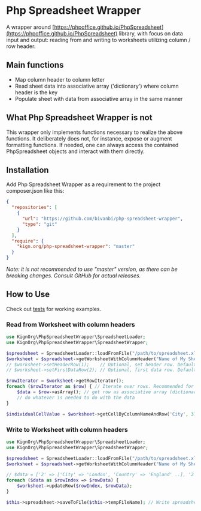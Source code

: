 # Php Spreadsheet Wrapper

A wrapper around
[https://phpoffice.github.io/PhpSpreadsheet](https://phpoffice.github.io/PhpSpreadsheet)
library, with focus on data input and output: reading from and writing to worksheets
utilizing column / row header.

## Main functions

- Map column header to column letter
- Read sheet data into associative array ('dictionary') where column header is the key
- Populate sheet with data from associative array in the same manner

## What Php Spreadsheet Wrapper is not

This wrapper only implements functions necessary to realize the above functions.
It deliberately does not, for instance, expose or augment formatting functions.
If needed, one can always access the contained PhpSpreadsheet objects and interact
with them directly.

## Installation

Add Php Spreadsheet Wrapper as a requirement to the project composer.json like this:

```json
{
  "repositories": [
    {
      "url": "https://github.com/bivanbi/php-spreadsheet-wrapper",
      "type": "git"
    }
  ],
  "require": {
    "kign.org/php-spreadsheet-wrapper": "master"
  }
}
```

_Note: it is not recommended to use "master" version, as there can be breaking changes.
Consult GitHub for actual releases._

## How to Use

Check out [tests](tests) for working examples.

### Read from Worksheet with column headers

```php
use KignOrg\PhpSpreadsheetWrapper\SpreadsheetLoader;
use KignOrg\PhpSpreadsheetWrapper\SpreadsheetWrapper;

$spreadsheet = SpreadsheetLoader::loadFromFile("/path/to/spreadsheet.xlsx"); // Open file
$worksheet = $spreadsheet->getWorksheetWithColumnHeader("Name of My Sheet"); // Open worksheet to be read
// $worksheet->setHeaderRow(1);    // Optional, set header row. Default is 1 (first row).
// $worksheet->setFirstDataRow(2); // Optional, first data row. Default is 2 (second row).

$rowIterator = $worksheet->getRowIterator();
foreach ($rowIterator as $row) { // Iterate over rows. Recommended for large sheets.
    $data = $row->asArray(); // get row as associative array (dictionary) where column header is the key
    // do whatever is needed to do with the data
}

$individualCellValue = $worksheet->getCellByColumnNameAndRow('City', 3); // get a specific cell's value

```

### Write to Worksheet with column headers

```php
use KignOrg\PhpSpreadsheetWrapper\SpreadsheetLoader;
use KignOrg\PhpSpreadsheetWrapper\SpreadsheetWrapper;

$spreadsheet = SpreadsheetLoader::loadFromFile("/path/to/spreadsheet.xlsx"); // Open file
$worksheet = $spreadsheet->getWorksheetWithColumnHeader("Name of My Sheet"); // Open worksheet to be filled

// $data = ['2' => ['City' => 'London', 'Country' => 'England' ..], '2' => ['City => 'Luxembourg', 'Country' => 'Luxembourg'] ... ]
foreach ($data as $rowIndex => $rowData) { 
    $worksheet->updateRow($rowIndex, $rowData);
}

$this->spreadsheet->saveToFile($this->tempFileName); // Write spreadsheet to file
```
